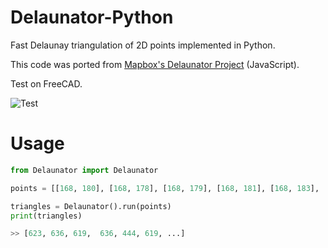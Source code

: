 # Delaunator-Python
Fast Delaunay triangulation of 2D points implemented in Python.

This code was ported from [Mapbox's Delaunator Project](https://github.com/mapbox/delaunator) (JavaScript).

Test on FreeCAD.

![Test](https://user-images.githubusercontent.com/3831435/75558770-60245280-5a53-11ea-8d1f-855c9e3f9c13.png)

# Usage
```python
from Delaunator import Delaunator

points = [[168, 180], [168, 178], [168, 179], [168, 181], [168, 183], ...]

triangles = Delaunator().run(points)
print(triangles)

>> [623, 636, 619,  636, 444, 619, ...]
```
